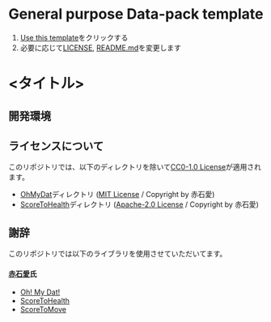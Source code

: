 # General purpose Data-pack template
1. [Use this template](https://github.com/ChenCMD/Datapack-Template/generate)をクリックする
2. 必要に応じて[LICENSE](LICENSE), [README.md](README.md)を変更します


# \<タイトル\>
<!-- [![discord](https://img.shields.io/discord/serverID?logo=discord&label=discord)](https://discord.gg/inviteUrl) -->
<!-- [![activity](https://img.shields.io/github/commit-activity/m/<UserName>/<Repository>?label=commit&logo=github)](https://github.com/<UserName>/<Repository>/commits/master) -->
<!-- [![workflow](https://img.shields.io/github/workflow/status/<UserName>/<Repository>/lint-datapack/master?label=linter)](https://github.com/<UserName>/<Repository>/actions?query=workflow%3Alint-datapack) -->
<!-- [![Gitmoji](https://img.shields.io/badge/gitmoji-%20😜%20😍-FFDD67.svg)](https://gitmoji.carloscuesta.me/) -->

## 開発環境
<!-- * [Visual Studio Code](https://azure.microsoft.com/ja-jp/products/visual-studio-code/) -->
<!-- * [Data-pack Helper Plus](https://github.com/SPGoding/datapack-language-server) -->
<!-- * [MC Datapack Utility](https://github.com/ChenCMD/MC-Datapack-Utility) -->
<!-- * [Gitmoji](https://marketplace.visualstudio.com/items?itemName=Vtrois.gitmoji-vscode) -->

## ライセンスについて
このリポジトリでは、以下のディレクトリを除いて[CC0-1.0 License](LICENSE)が適用されます。
* [OhMyDat](OhMyDat)ディレクトリ ([MIT License](OhMyDat/LICENSE) / Copyright by 赤石愛)
* [ScoreToHealth](ScoreToHealth)ディレクトリ ([Apache-2.0 License](ScoreToHealth/LICENSE) / Copyright by 赤石愛)

## 謝辞
このリポジトリでは以下のライブラリを使用させていただいてます。

#### [赤石愛](https://twitter.com/AiAkaishi)氏
* [Oh! My Dat!](https://github.com/Ai-Akaishi/OhMyDat)
* [ScoreToHealth](https://github.com/Ai-Akaishi/ScoreToHealth)
* [ScoreToMove](https://github.com/Ai-Akaishi/ScoreToMove)